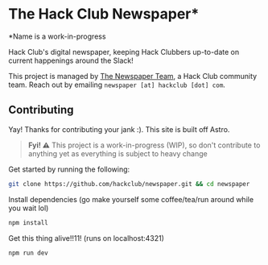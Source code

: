 # The Hack Club Newspaper*

*Name is a work-in-progress

Hack Club's digital newspaper, keeping Hack Clubbers up-to-date on current happenings around the Slack!

This project is managed by [The Newspaper Team](https://hackclub.com/team), a Hack Club community team. Reach out by emailing `newspaper [at] hackclub [dot] com`.

## Contributing

Yay! Thanks for contributing your jank :). This site is built off Astro.

> **Fyi! ⚠️** This project is a work-in-progress (WIP), so don't contribute to anything yet as everything is subject to heavy change

Get started by running the following:

```bash
git clone https://github.com/hackclub/newspaper.git && cd newspaper
```

Install dependencies (go make yourself some coffee/tea/run around while you wait lol)

```bash
npm install
```

Get this thing alive!!11! (runs on localhost:4321)

```bash
npm run dev
```
